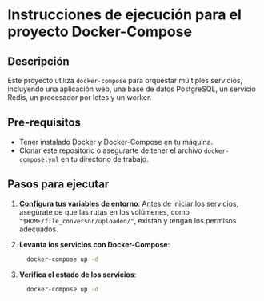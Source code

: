 # Instrucciones de ejecución para el proyecto Docker-Compose

## Descripción

Este proyecto utiliza `docker-compose` para orquestar múltiples servicios, incluyendo una aplicación web, una base de datos PostgreSQL, un servicio Redis, un procesador por lotes y un worker.

## Pre-requisitos

- Tener instalado Docker y Docker-Compose en tu máquina.
- Clonar este repositorio o asegurarte de tener el archivo `docker-compose.yml` en tu directorio de trabajo.

## Pasos para ejecutar

1. **Configura tus variables de entorno**: Antes de iniciar los servicios, asegúrate de que las rutas en los volúmenes, como `"$HOME/file_conversor/uploaded/"`, existan y tengan los permisos adecuados.

2. **Levanta los servicios con Docker-Compose**:
   ```bash
     docker-compose up -d
   ```

3. **Verifica el estado de los servicios**:

   ```bash
     docker-compose up -d
   ```


